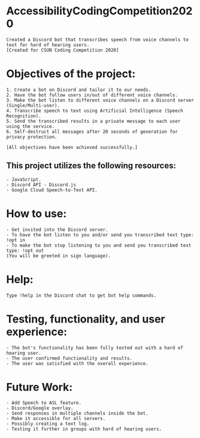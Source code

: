 # AccessibilityCodingCompetition2020 
```
Created a Discord bot that transcribes speech from voice channels to text for hard of hearing users. 
[Created for CSUN Coding Competition 2020]
```

# Objectives of the project:
```
1. Create a bot on Discord and tailor it to our needs.
2. Have the bot follow users in/out of different voice channels.
3. Make the bot listen to different voice channels on a Discord server (Single/Multi-user).
4. Transcribe speech to text using Artificial Intelligence (Speech Recognition).
5. Send the transcribed results in a private message to each user using the service.
6. Self-destruct all messages after 20 seconds of generation for privacy protection.

[All objectives have been achieved successfully.]
```

## This project utilizes the following resources:
```
- JavaScript.
- Discord API - Discord.js
- Google Cloud Speech-to-Text API.
```

# How to use:
```
- Get invited into the Discord server.
- To have the bot listen to you and/or send you transcribed text type: !opt in
- To make the bot stop listening to you and send you transcribed text type: !opt out
(You will be greeted in sign language).
```

# Help:
```
Type !help in the Discord chat to get bot help commands.
```

# Testing, functionality, and user experience:
```
- The bot's functionality has been fully tested out with a hard of hearing user.
- The user confirmed functionality and results.
- The user was satisfied with the overall experience.
```

# Future Work:
```
- Add Speech to ASL feature.
- Discord/Google overlay.
- Send responses in multiple channels inside the bot.
- Make it accessible for all servers.
- Possibly creating a text log.
- Testing it further in groups with hard of hearing users.
```
